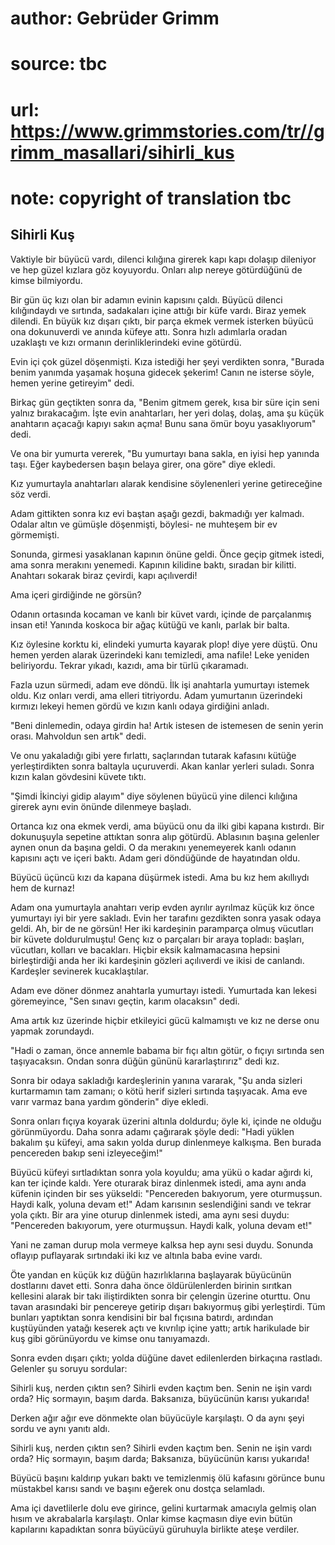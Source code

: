 # author: Gebrüder Grimm
# source: tbc
# url: https://www.grimmstories.com/tr//grimm_masallari/sihirli_kus
# note: copyright of translation tbc

## Sihirli Kuş 

Vaktiyle bir büyücü vardı, dilenci kılığına girerek kapı kapı dolaşıp
dileniyor ve hep güzel kızlara göz koyuyordu. Onları alıp nereye
götürdüğünü de kimse bilmiyordu.

Bir gün üç kızı olan bir adamın evinin kapısını çaldı. Büyücü dilenci
kılığındaydı ve sırtında, sadakaları içine attığı bir küfe vardı. Biraz
yemek dilendi. En büyük kız dışarı çıktı, bir parça ekmek vermek
isterken büyücü ona dokunuverdi ve anında küfeye attı. Sonra hızlı
adımlarla oradan uzaklaştı ve kızı ormanın derinliklerindeki evine
götürdü.

Evin içi çok güzel döşenmişti. Kıza istediği her şeyi verdikten sonra,
"Burada benim yanımda yaşamak hoşuna gidecek şekerim! Canın ne isterse
söyle, hemen yerine getireyim" dedi.

Birkaç gün geçtikten sonra da, "Benim gitmem gerek, kısa bir süre için
seni yalnız bırakacağım. İşte evin anahtarları, her yeri dolaş, dolaş,
ama şu küçük anahtarın açacağı kapıyı sakın açma! Bunu sana ömür boyu
yasaklıyorum" dedi.

Ve ona bir yumurta vererek, "Bu yumurtayı bana sakla, en iyisi hep
yanında taşı. Eğer kaybedersen başın belaya girer, ona göre" diye
ekledi.

Kız yumurtayla anahtarları alarak kendisine söylenenleri yerine
getireceğine söz verdi.

Adam gittikten sonra kız evi baştan aşağı gezdi, bakmadığı yer kalmadı.
Odalar altın ve gümüşle döşenmişti, böylesi- ne muhteşem bir ev
görmemişti.

Sonunda, girmesi yasaklanan kapının önüne geldi. Önce geçip gitmek
istedi, ama sonra merakını yenemedi. Kapının kilidine baktı, sıradan bir
kilitti. Anahtarı sokarak biraz çevirdi, kapı açılıverdi!

Ama içeri girdiğinde ne görsün?

Odanın ortasında kocaman ve kanlı bir küvet vardı, içinde de parçalanmış
insan eti! Yanında koskoca bir ağaç kütüğü ve kanlı, parlak bir balta.

Kız öylesine korktu ki, elindeki yumurta kayarak plop! diye yere düştü.
Onu hemen yerden alarak üzerindeki kanı temizledi, ama nafile! Leke
yeniden beliriyordu. Tekrar yıkadı, kazıdı, ama bir türlü çıkaramadı.

Fazla uzun sürmedi, adam eve döndü. İlk işi anahtarla yumurtayı istemek
oldu. Kız onları verdi, ama elleri titriyordu. Adam yumurtanın
üzerindeki kırmızı lekeyi hemen gördü ve kızın kanlı odaya girdiğini
anladı.

"Beni dinlemedin, odaya girdin ha! Artık istesen de istemesen de senin
yerin orası. Mahvoldun sen artık" dedi.

Ve onu yakaladığı gibi yere fırlattı, saçlarından tutarak kafasını
kütüğe yerleştirdikten sonra baltayla uçuruverdi. Akan kanlar yerleri
suladı. Sonra kızın kalan gövdesini küvete tıktı.

"Şimdi İkinciyi gidip alayım" diye söylenen büyücü yine dilenci
kılığına girerek aynı evin önünde dilenmeye başladı.

Ortanca kız ona ekmek verdi, ama büyücü onu da ilki gibi kapana
kıstırdı. Bir dokunuşuyla sepetine attıktan sonra alıp götürdü.
Ablasının başına gelenler aynen onun da başına geldi. O da merakını
yenemeyerek kanlı odanın kapısını açtı ve içeri baktı. Adam geri
döndüğünde de hayatından oldu.

Büyücü üçüncü kızı da kapana düşürmek istedi. Ama bu kız hem akıllıydı
hem de kurnaz!

Adam ona yumurtayla anahtarı verip evden ayrılır ayrılmaz küçük kız önce
yumurtayı iyi bir yere sakladı. Evin her tarafını gezdikten sonra yasak
odaya geldi. Ah, bir de ne görsün! Her iki kardeşinin paramparça olmuş
vücutları bir küvete doldurulmuştu! Genç kız o parçaları bir araya
topladı: başları, vücutları, kolları ve bacakları. Hiçbir eksik
kalmamacasına hepsini birleştirdiği anda her iki kardeşinin gözleri
açılıverdi ve ikisi de canlandı. Kardeşler sevinerek kucaklaştılar.

Adam eve döner dönmez anahtarla yumurtayı istedi. Yumurtada kan lekesi
göremeyince, "Sen sınavı geçtin, karım olacaksın" dedi.

Ama artık kız üzerinde hiçbir etkileyici gücü kalmamıştı ve kız ne derse
onu yapmak zorundaydı.

"Hadi o zaman, önce annemle babama bir fıçı altın götür, o fıçıyı
sırtında sen taşıyacaksın. Ondan sonra düğün gününü kararlaştırırız"
dedi kız.

Sonra bir odaya sakladığı kardeşlerinin yanına vararak, "Şu anda
sizleri kurtarmamın tam zamanı; o kötü herif sizleri sırtında taşıyacak.
Ama eve varır varmaz bana yardım gönderin" diye ekledi.

Sonra onları fıçıya koyarak üzerini altınla doldurdu; öyle ki, içinde ne
olduğu görünmüyordu. Daha sonra adamı çağırarak şöyle dedi: "Hadi
yüklen bakalım şu küfeyi, ama sakın yolda durup dinlenmeye kalkışma. Ben
burada pencereden bakıp seni izleyeceğim!"

Büyücü küfeyi sırtladıktan sonra yola koyuldu; ama yükü o kadar ağırdı
ki, kan ter içinde kaldı. Yere oturarak biraz dinlenmek istedi, ama aynı
anda küfenin içinden bir ses yükseldi: "Pencereden bakıyorum, yere
oturmuşsun. Haydi kalk, yoluna devam et!" Adam karısının seslendiğini
sandı ve tekrar yola çıktı. Bir ara yine oturup dinlenmek istedi, ama
aynı sesi duydu: "Pencereden bakıyorum, yere oturmuşsun. Haydi kalk,
yoluna devam et!"

Yani ne zaman durup mola vermeye kalksa hep aynı sesi duydu. Sonunda
oflayıp puflayarak sırtındaki iki kız ve altınla baba evine vardı.

Öte yandan en küçük kız düğün hazırlıklarına başlayarak büyücünün
dostlarını davet etti. Sonra daha önce öldürülenlerden birinin sırıtkan
kellesini alarak bir takı iliştirdikten sonra bir çelengin üzerine
oturttu. Onu tavan arasındaki bir pencereye getirip dışarı bakıyormuş
gibi yerleştirdi. Tüm bunları yaptıktan sonra kendisini bir bal fıçısına
batırdı, ardından kuştüyünden yatağı keserek açtı ve kıvrılıp içine
yattı; artık harikulade bir kuş gibi görünüyordu ve kimse onu
tanıyamazdı.

Sonra evden dışarı çıktı; yolda düğüne davet edilenlerden birkaçına
rastladı. Gelenler şu soruyu sordular:

Sihirli kuş, nerden çıktın sen?
Sihirli evden kaçtım ben.
Senin ne işin vardı orda?
Hiç sormayın, başım darda.
Baksanıza, büyücünün karısı yukarıda!

Derken ağır ağır eve dönmekte olan büyücüyle karşılaştı. O da aynı şeyi
sordu ve aynı yanıtı aldı.

Sihirli kuş, nerden çıktın sen?
Sihirli evden kaçtım ben.
Senin ne işin vardı orda?
Hiç sormayın, başım darda;
Baksanıza, büyücünün karısı yukarıda!

Büyücü başını kaldırıp yukarı baktı ve temizlenmiş ölü kafasını görünce
bunu müstakbel karısı sandı ve başını eğerek onu dostça selamladı.

Ama içi davetlilerle dolu eve girince, gelini kurtarmak amacıyla gelmiş
olan hısım ve akrabalarla karşılaştı. Onlar kimse kaçmasın diye evin
bütün kapılarını kapadıktan sonra büyücüyü güruhuyla birlikte ateşe
verdiler.
